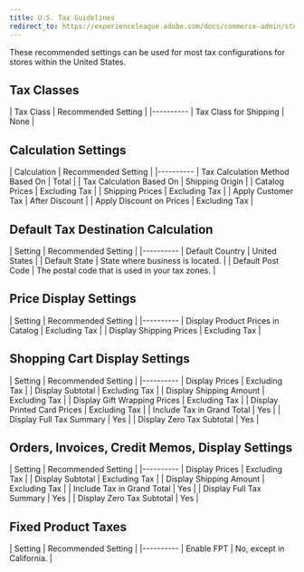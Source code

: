 ```yaml
---
title: U.S. Tax Guidelines
redirect_to: https://experienceleague.adobe.com/docs/commerce-admin/stores-sales/site-store/taxes/international-tax-guidelines.html#u.s.-tax-configuration
---
```


These recommended settings can be used for most tax configurations for stores within the United States.

## Tax Classes

| Tax Class | Recommended Setting |
|----------
| Tax Class for Shipping | None |

## Calculation Settings

| Calculation | Recommended Setting |
|----------
| Tax Calculation Method Based On | Total |
| Tax Calculation Based On | Shipping Origin |
| Catalog Prices | Excluding Tax |
| Shipping Prices | Excluding Tax |
| Apply Customer Tax | After Discount |
| Apply Discount on Prices | Excluding Tax |

## Default Tax Destination Calculation

| Setting | Recommended Setting |
|----------
| Default Country | United States |
| Default State | State where business is located. |
| Default Post Code | The postal code that is used in your tax zones. |

## Price Display Settings

| Setting | Recommended Setting |
|----------
| Display Product Prices in Catalog | Excluding Tax |
| Display Shipping Prices | Excluding Tax |

## Shopping Cart Display Settings

| Setting | Recommended Setting |
|----------
| Display Prices | Excluding Tax |
| Display Subtotal | Excluding Tax |
| Display Shipping Amount | Excluding Tax |
| Display Gift Wrapping Prices | Excluding Tax |
| Display Printed Card Prices | Excluding Tax |
| Include Tax in Grand Total | Yes |
| Display Full Tax Summary | Yes |
| Display Zero Tax Subtotal | Yes |

## Orders, Invoices, Credit Memos, Display Settings

| Setting | Recommended Setting |
|----------
| Display Prices | Excluding Tax |
| Display Subtotal | Excluding Tax |
| Display Shipping Amount | Excluding Tax |
| Include Tax in Grand Total | Yes |
| Display Full Tax Summary | Yes |
| Display Zero Tax Subtotal | Yes |

## Fixed Product Taxes

| Setting | Recommended Setting |
|----------
| Enable FPT | No, except in California. |
